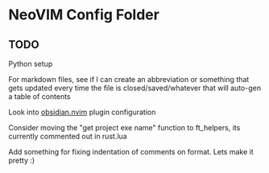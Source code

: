 # NeoVIM Config Folder
## TODO

Python setup

For markdown files, see if I can create an abbreviation or something that gets updated every time the file is closed/saved/whatever that will auto-gen a table of contents

Look into [obsidian.nvim](https://github.com/epwalsh/obsidian.nvim) plugin configuration

Consider moving the "get project exe name" function to ft_helpers, its currently commented out in rust.lua

Add something for fixing indentation of comments on format. Lets make it pretty :)

